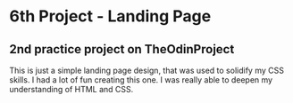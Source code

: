# 6th Project - Landing Page
## 2nd practice project on TheOdinProject

This is just a simple landing page design, that was used to solidify my CSS skills.
I had a lot of fun creating this one. I was really able to deepen my understanding of HTML and CSS.
